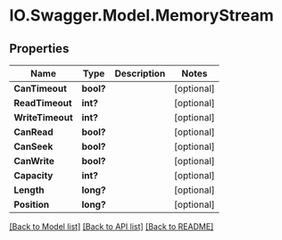 # IO.Swagger.Model.MemoryStream
## Properties

Name | Type | Description | Notes
------------ | ------------- | ------------- | -------------
**CanTimeout** | **bool?** |  | [optional] 
**ReadTimeout** | **int?** |  | [optional] 
**WriteTimeout** | **int?** |  | [optional] 
**CanRead** | **bool?** |  | [optional] 
**CanSeek** | **bool?** |  | [optional] 
**CanWrite** | **bool?** |  | [optional] 
**Capacity** | **int?** |  | [optional] 
**Length** | **long?** |  | [optional] 
**Position** | **long?** |  | [optional] 

[[Back to Model list]](../README.md#documentation-for-models) [[Back to API list]](../README.md#documentation-for-api-endpoints) [[Back to README]](../README.md)


